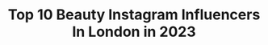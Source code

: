 ---
title: Top 10 Beauty Instagram Influencers In London in 2023
description: >-
  Find top beauty Instagram influencers in London in 2023. Most popular hashtags: #beauty #london #beautiful #model.
platform: Instagram
hits: 808
text_top: Analyze the most popular Instagram influencers on inBeat.
text_bottom: Our database aggregates 808 Instagram influencers like this in London, United Kingdom for you to collaborate.
profiles:
  - username: "stripeycoral"
    fullname: >-
      Coral
    bio: >-
      Fashion | Travel | Beauty | London 🇬🇧 mum - Over 20 years in the fashion industry. Email 📩stripeycoral@gmail.com Co-creator of #mystyleessential
    location: "United Kingdom"
    followers: 36922
    engagement: 353
    commentsToLikes: 0.317107
    id: ck0twuisbgsp00i194ku3tiwg
    verified: false
    hashtags: "#lockdown2, #ootdinspiration, #shorthairideas, #mystyleessential"
  - username: "benjaminkaufmann_photography"
    fullname: >-
      Benjamin Kaufmann
    bio: >-
      London based Fashion and Beauty Photographer mail@benjaminkaufmann.com #photography #fashion #beauty #London
    location: "United Kingdom"
    followers: 26856
    engagement: 166
    commentsToLikes: 0.016070
    id: ck6tsyrp77lm50j71d3uni5ux
    verified: false
    hashtags: "#inthistogether, #empowerment, #lashes, #production"
  - username: "peachygoodskin"
    fullname: >-
      Neha (nay•ha)
    bio: >-
      Skincare & Beauty 🇬🇧 London | 🇵🇰 Karachi
    location: "United Kingdom"
    followers: 2744
    engagement: 1418
    commentsToLikes: 0.556622
    id: ck15r73fn6gw10i192r29y9f8
    verified: false
    hashtags: "#cleanskin, #skincareproducts, #365inskincare, #skincarereview"
  - username: "ianpgervais"
    fullname: >-
      📷 - 𝕀𝕒𝕟 𝔾𝕖𝕣𝕧𝕒𝕚𝕤 ℙ𝕙𝕠𝕥𝕠𝕘𝕣𝕒𝕡𝕙𝕪
    bio: >-
      Portrait photographer | Digital Artist | Dream Maker 🇬🇧 London based | DM me for collaborations & rates Looking for new faces 📸 - @ianpetergervais
    location: "United Kingdom"
    followers: 57167
    engagement: 66
    commentsToLikes: 0.012624
    id: ck14hfgf7a22z0i19s1kd7gwm
    verified: false
    hashtags: "#portrait, #photographer, #londonphotographer, #redheadshavemorefun"
  - username: "bittersweetpopcorn"
    fullname: >-
      Bittersweet Popcorn
    bio: >-
      curiousities | travel | art | foodie | outdoor | lifestyle | nature | moments | memories #bittersweetpopcorn
    location: "United Kingdom"
    followers: 6764
    engagement: 759
    commentsToLikes: 0.010770
    id: ck8sxmxcqhxgb0j7820bjk1gp
    verified: false
    hashtags: "#moments, #river, #view, #peace"
  - username: "kirena.cx"
    fullname: >-
      أية 🇬🇧x🇩🇿
    bio: >-
      New acount Échange de pub 📥 Sfs dm📥
    location: "United Kingdom"
    followers: 3561
    engagement: 2094
    commentsToLikes: 0.042709
    id: ckap8g1cso5dz0i783pjhbmhr
    verified: false
    hashtags: "#gaintrick, #kerala, #india, #malayalam"
  - username: "martsferenc"
    fullname: >-
      𝙈𝘼𝙍𝙏𝘼 𝙁𝙀𝙍𝙀𝙉𝘾 | 𝘗𝘏𝘖𝘛𝘖𝘎𝘙𝘈𝘗𝘏𝘌𝘙
    bio: >-
      𝘔𝘊𝘙 • 𝘓𝘋𝘕 Owner of @thesolisstudio 𝙨𝙝𝙤𝙩𝙗𝙮𝙢𝙖𝙧𝙩𝙨@𝙜𝙢𝙖𝙞𝙡.𝙘𝙤𝙢
    location: "United Kingdom"
    followers: 2915
    engagement: 698
    commentsToLikes: 0.076712
    id: ck5hod9mnpczf0i11ct3uucih
    verified: false
    hashtags: "#manchestercommercialphotographer, #londonmodel, #londonbeautyphotographer, #manchesterphotographer"
  - username: "ggimarks"
    fullname: >-
      Gigi Marques
    bio: >-
      Lifestyle content 🌼 Recovering sugar addict 🍭 From Brazil living in #London📍 @fienamembersclub ambassador 🎉 📬 ggimarks@gmail.com
    location: "United Kingdom"
    followers: 30440
    engagement: 467
    commentsToLikes: 0.075890
    id: ck15t33bsg3ss0i19fllu0147
    verified: false
    hashtags: "#fashionblogers, #stylemood, #glamourgirl, #staystylish"
  - username: "saraisabellataheri"
    fullname: >-
      𝒮𝒶𝓇𝒶 𝒯𝒶𝒽𝑒𝓇𝒾
    bio: >-
      𝒞𝓇𝑜𝓌𝓃𝑒𝒹 𝒬𝓊𝑒𝑒𝓃 @misseuropecontinentalofficial 2019 and 2020!👑 𝑀𝒾𝓈𝓈 𝐸𝓊𝓇𝑜𝓅𝑒 𝒞𝑜𝓃𝓉𝒾𝓃𝑒𝓃𝓉𝒶𝓁 👸🏻 🇬🇧Based in London🇬🇧 📍𝒫𝒶𝓇𝒾𝓈 🇫🇷 World Traveler !🌏 Single !
    location: "United Kingdom"
    followers: 86586
    engagement: 300
    commentsToLikes: 0.014943
    id: ck0tvuz9scwn30i19go56vn5e
    verified: false
    hashtags: "#fitbody, #londoneye, #london, #model"
  - username: "londonbeautyphotographer"
    fullname: >-
      London Beauty Photographer
    bio: >-
      London Beauty Photographer 📸 Felipe Meggiolaro @felipemeggio For bookings please e-mail: felipe@meggio.co.uk
    location: "United Kingdom"
    followers: 6765
    engagement: 708
    commentsToLikes: 0.027448
    id: ck0u05xscspzt0i19enoxqpve
    verified: false
    hashtags: "#commercialphotographer, #londonportraitphotographer, #laphotographer, #colorgel"
---